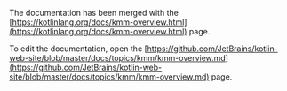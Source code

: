 The documentation has been merged with the [https://kotlinlang.org/docs/kmm-overview.html](https://kotlinlang.org/docs/kmm-overview.html) page.

To edit the documentation, open the [https://github.com/JetBrains/kotlin-web-site/blob/master/docs/topics/kmm/kmm-overview.md](https://github.com/JetBrains/kotlin-web-site/blob/master/docs/topics/kmm/kmm-overview.md) page.